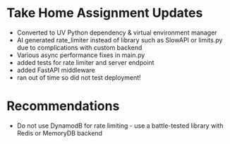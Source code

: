 # Take Home Assignment Updates

- Converted to UV Python dependency & virtual environment manager
- AI generated rate_limiter instead of library such as SlowAPI or limits.py due to complications with custom backend
- Various async performance fixes in main.py 
- added tests for rate limiter and server endpoint
- added FastAPI middleware
- ran out of time so did not test deployment!

# Recommendations

- Do not use DynamodB for rate limiting - use a battle-tested library with Redis or MemoryDB backend